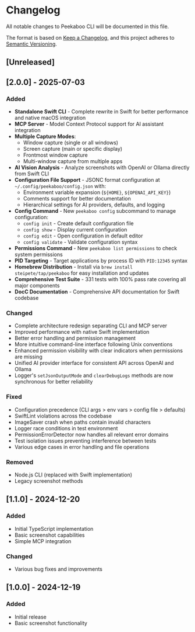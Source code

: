 # Changelog

All notable changes to Peekaboo CLI will be documented in this file.

The format is based on [Keep a Changelog](https://keepachangelog.com/en/1.0.0/),
and this project adheres to [Semantic Versioning](https://semver.org/spec/v2.0.0.html).

## [Unreleased]

## [2.0.0] - 2025-07-03

### Added
- **Standalone Swift CLI** - Complete rewrite in Swift for better performance and native macOS integration
- **MCP Server** - Model Context Protocol support for AI assistant integration
- **Multiple Capture Modes**:
  - Window capture (single or all windows)
  - Screen capture (main or specific display)
  - Frontmost window capture
  - Multi-window capture from multiple apps
- **AI Vision Analysis** - Analyze screenshots with OpenAI or Ollama directly from Swift CLI
- **Configuration File Support** - JSONC format configuration at `~/.config/peekaboo/config.json` with:
  - Environment variable expansion (`${HOME}`, `${OPENAI_API_KEY}`)
  - Comments support for better documentation
  - Hierarchical settings for AI providers, defaults, and logging
- **Config Command** - New `peekaboo config` subcommand to manage configuration:
  - `config init` - Create default configuration file
  - `config show` - Display current configuration
  - `config edit` - Open configuration in default editor
  - `config validate` - Validate configuration syntax
- **Permissions Command** - New `peekaboo list permissions` to check system permissions
- **PID Targeting** - Target applications by process ID with `PID:12345` syntax
- **Homebrew Distribution** - Install via `brew install steipete/tap/peekaboo` for easy installation and updates
- **Comprehensive Test Suite** - 331 tests with 100% pass rate covering all major components
- **DocC Documentation** - Comprehensive API documentation for Swift codebase

### Changed
- Complete architecture redesign separating CLI and MCP server
- Improved performance with native Swift implementation
- Better error handling and permission management
- More intuitive command-line interface following Unix conventions
- Enhanced permission visibility with clear indicators when permissions are missing
- Unified AI provider interface for consistent API across OpenAI and Ollama
- Logger's `setJsonOutputMode` and `clearDebugLogs` methods are now synchronous for better reliability

### Fixed
- Configuration precedence (CLI args > env vars > config file > defaults)
- SwiftLint violations across the codebase
- ImageSaver crash when paths contain invalid characters
- Logger race conditions in test environment
- PermissionErrorDetector now handles all relevant error domains
- Test isolation issues preventing interference between tests
- Various edge cases in error handling and file operations

### Removed
- Node.js CLI (replaced with Swift implementation)
- Legacy screenshot methods

## [1.1.0] - 2024-12-20

### Added
- Initial TypeScript implementation
- Basic screenshot capabilities
- Simple MCP integration

### Changed
- Various bug fixes and improvements

## [1.0.0] - 2024-12-19

### Added
- Initial release
- Basic screenshot functionality